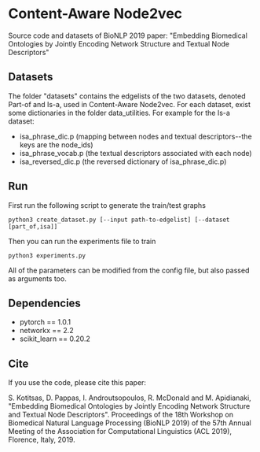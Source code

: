 # Content-Aware Node2vec
Source code and datasets of BioNLP 2019 paper: "Embedding Biomedical Ontologies by Jointly Encoding Network Structure and Textual Node Descriptors"

## Datasets
The folder "datasets" contains the edgelists of the two datasets, denoted Part-of and Is-a, used
in Content-Aware Node2vec. For each dataset, exist some dictionaries in the folder data_utilities.
For example for the Is-a dataset:
* isa_phrase_dic.p (mapping between nodes and textual descriptors--the keys are the node_ids)
* isa_phrase_vocab.p (the textual descriptors associated with each node)
* isa_reversed_dic.p (the reversed dictionary of isa_phrase_dic.p)

## Run
First run the following script to generate the train/test graphs

    python3 create_dataset.py [--input path-to-edgelist] [--dataset [part_of,isa]]

Then you can run the experiments file to train
    
    python3 experiments.py
   
All of the parameters can be modified from the config file, but also passed as arguments too.

## Dependencies

* pytorch == 1.0.1
* networkx == 2.2
* scikit_learn == 0.20.2

## Cite
If you use the code, please cite this paper:

S. Kotitsas, D. Pappas, I. Androutsopoulos, R. McDonald and M. Apidianaki, 
"Embedding Biomedical Ontologies by Jointly Encoding Network Structure and Textual Node Descriptors". 
Proceedings of the 18th Workshop on Biomedical Natural Language Processing (BioNLP 2019) of the 57th Annual Meeting of the Association for Computational Linguistics (ACL 2019), Florence, Italy, 2019.
